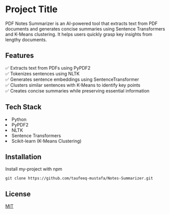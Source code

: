 # Project Title

PDF Notes Summarizer is an AI-powered tool that extracts text from PDF documents and generates concise summaries using Sentence Transformers and K-Means clustering. It helps users quickly grasp key insights from lengthy documents.

## Features

✅ Extracts text from PDFs using PyPDF2<br>
✅ Tokenizes sentences using NLTK<br>
✅ Generates sentence embeddings using SentenceTransformer<br>
✅ Clusters similar sentences with K-Means to identify key points<br>
✅ Creates concise summaries while preserving essential information

## Tech Stack

<li>Python
<li>PyPDF2
<li>NLTK
<li>Sentence Transformers
<li>Scikit-learn (K-Means Clustering)

## Installation

Install my-project with npm

```
git clone https://github.com/taufeeq-mustafa/Notes-Summarizer.git
```

## License

[MIT](https://choosealicense.com/licenses/mit/)
